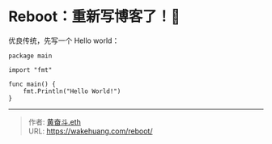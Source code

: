 # Reboot：重新写博客了！🥳


优良传统，先写一个 Hello world：

```
package main

import "fmt"

func main() {  
    fmt.Println("Hello World!")
}
```

---

> 作者: [黄奋斗.eth](https://wakehuang.com/about)  
> URL: https://wakehuang.com/reboot/  

